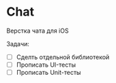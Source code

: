 # Chat

Верстка чата для iOS

Задачи:
- [ ] Сделть отдельной библиотекой
- [ ] Прописать UI-тесты
- [ ] Прописать Unit-тесты
